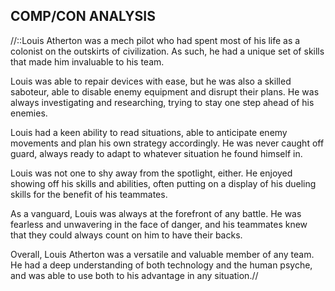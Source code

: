 ## COMP/CON ANALYSIS
//::Louis Atherton was a mech pilot who had spent most of his life as a colonist on the outskirts of civilization. As such, he had a unique set of skills that made him invaluable to his team.
 
Louis was able to repair devices with ease, but he was also a skilled saboteur, able to disable enemy equipment and disrupt their plans. He was always investigating and researching, trying to stay one step ahead of his enemies.
 
Louis had a keen ability to read situations, able to anticipate enemy movements and plan his own strategy accordingly. He was never caught off guard, always ready to adapt to whatever situation he found himself in.
 
Louis was not one to shy away from the spotlight, either. He enjoyed showing off his skills and abilities, often putting on a display of his dueling skills for the benefit of his teammates.
 
As a vanguard, Louis was always at the forefront of any battle. He was fearless and unwavering in the face of danger, and his teammates knew that they could always count on him to have their backs.
 
Overall, Louis Atherton was a versatile and valuable member of any team. He had a deep understanding of both technology and the human psyche, and was able to use both to his advantage in any situation.//
